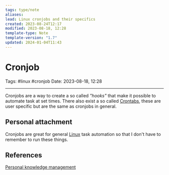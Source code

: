 ```yaml
---
tags: type/note
aliases: 
lead: Linux cronjobs and their specifics
created: 2023-08-24T12:17
modified: 2023-08-18, 12:28
template-type: Note
template-version: "1.7"
updated: 2024-01-04T11:43
---
```


# Cronjob

Tags: #linux #cronjob
Date: 2023-08-18, 12:28

---

Cronjobs are a way to create a so called _"hooks"_ that make it possible to automate task at set times. There also exist a so called [ Crontabs](Crontab%20), these are user specific but are the same as cronjobs in general.

## Personal attachment 

Cronjobs are great for general [Linux](Linux.md) task automation so that I don't have to remember to run these things. 

## References

[Personal knowledge management](Personal%20knowledge%20management.md) 
